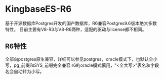 # KingbaseES-R6

基于开源数据库Postgres开发的国产数据库，R6兼容Postgres9.6版本绝大多数特性。 目前主要有V8-R3与V8-R6两种，适配的驱动与license都不相同。


## R6特性

全部向postgres原生兼容，详细可以参见postgres，oracle模式下，也默认全小写，pg_前缀和SYS_前缀完全兼容 r6的oracle模式慎用，"<全大写>"表名和字段名会自动转为小写。